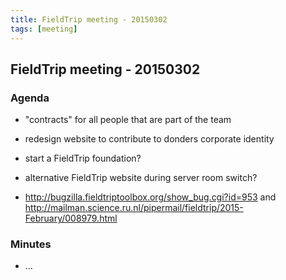```yaml
---
title: FieldTrip meeting - 20150302
tags: [meeting]
---
```


## FieldTrip meeting - 20150302

### Agenda

- "contracts" for all people that are part of the team

- redesign website to contribute to donders corporate identity

- start a FieldTrip foundation?

- alternative FieldTrip website during server room switch?

- http://bugzilla.fieldtriptoolbox.org/show_bug.cgi?id=953 and http://mailman.science.ru.nl/pipermail/fieldtrip/2015-February/008979.html

### Minutes

- ...
